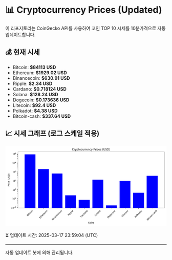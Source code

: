 
# 📊 Cryptocurrency Prices (Updated)

이 리포지토리는 CoinGecko API를 사용하여 코인 TOP 10 시세를 10분가격으로 자동 업데이트합니다.

## 💰 현재 시세
- Bitcoin: **$84113 USD**
- Ethereum: **$1929.02 USD**
- Binancecoin: **$630.91 USD**
- Ripple: **$2.34 USD**
- Cardano: **$0.718124 USD**
- Solana: **$128.24 USD**
- Dogecoin: **$0.173636 USD**
- Litecoin: **$92.4 USD**
- Polkadot: **$4.38 USD**
- Bitcoin-cash: **$337.64 USD**

## 📈 시세 그래프 (로그 스케일 적용)
![Crypto Prices](crypto_prices.png)

⏳ 업데이트 시간: 2025-03-17 23:59:04 (UTC)

---
자동 업데이트 봇에 의해 관리됩니다.

